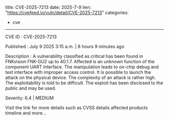  
title: CVE-2025-7213
date: 2025-7-9
lien: "https://cvefeed.io/vuln/detail/CVE-2025-7213"
categories:
  - cve
---

CVE ID : CVE-2025-7213

Published :  July 9
2025
3:15 a.m. | 8 hours
9 minutes ago

Description : A vulnerability classified as critical has been found in FNKvision FNK-GU2 up to 40.1.7. Affected is an unknown function of the component UART Interface. The manipulation leads to on-chip debug and test interface with improper access control. It is possible to launch the attack on the physical device. The complexity of an attack is rather high. The exploitability is told to be difficult. The exploit has been disclosed to the public and may be used.

Severity: 6.4 | MEDIUM

Visit the link for more details
such as CVSS details
affected products
timeline
and more...
